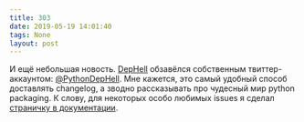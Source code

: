 ```yaml
---
title: 303
date: 2019-05-19 14:01:40
tags: None
layout: post
---
```


И ещё небольшая новость. [DepHell](https://github.com/dephell/dephell) обзавёлся собственным твиттер-аккаунтом: [@PythonDepHell](https://twitter.com/PythonDepHell). Мне кажется, это самый удобный способ доставлять changelog, а зводно рассказывать про чудесный мир python packaging. К слову, для некоторых особо любимых issues я сделал [страничку в документации](https://dephell.readthedocs.io/en/latest/hell.html).

